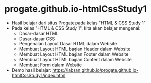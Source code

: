 # progate.github.io-htmlCssStudy1
- Hasil belajar dari situs Progate pada kelas "HTML & CSS Study 1"
- Pada kelas "HTML & CSS Study 1", kita akan belajar mengenai:
  - Dasar-dasar HTML
  - Dasar-dasar CSS
  - Pengenalan Layout Dasar HTML dalam Website
  - Membuat Layout HTML bagian Header dalam Website
  - Membuat Layout HTML bagian Footer dalam Website
  - Membuat Layout HTML bagian Content dalam Website
  - Membuat Form dalam Website
- Demo hasil belajar: https://labsan.github.io/progate.github.io-htmlCssStudy1/index.html
